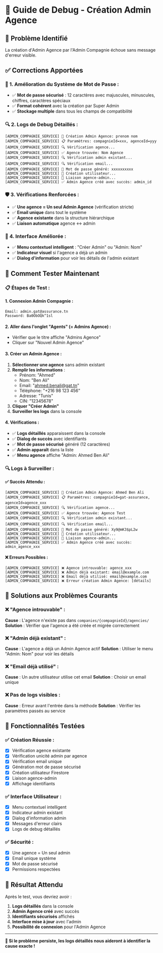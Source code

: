 # 🔧 Guide de Debug - Création Admin Agence

## 🎯 Problème Identifié

La création d'Admin Agence par l'Admin Compagnie échoue sans message d'erreur visible.

## ✅ Corrections Apportées

### **🔐 1. Amélioration du Système de Mot de Passe :**
- ✅ **Mot de passe sécurisé** : 12 caractères avec majuscules, minuscules, chiffres, caractères spéciaux
- ✅ **Format cohérent** avec la création par Super Admin
- ✅ **Stockage multiple** dans tous les champs de compatibilité

### **🔍 2. Logs de Debug Détaillés :**
```
[ADMIN_COMPAGNIE_SERVICE] 👤 Création Admin Agence: prenom nom
[ADMIN_COMPAGNIE_SERVICE] 📋 Paramètres: compagnieId=xxx, agenceId=yyy
[ADMIN_COMPAGNIE_SERVICE] 🔍 Vérification agence...
[ADMIN_COMPAGNIE_SERVICE] ✅ Agence trouvée: Nom Agence
[ADMIN_COMPAGNIE_SERVICE] 🔍 Vérification admin existant...
[ADMIN_COMPAGNIE_SERVICE] 🔍 Vérification email...
[ADMIN_COMPAGNIE_SERVICE] 🔐 Mot de passe généré: xxxxxxxxxx
[ADMIN_COMPAGNIE_SERVICE] 💾 Création utilisateur...
[ADMIN_COMPAGNIE_SERVICE] 🔗 Liaison agence-admin...
[ADMIN_COMPAGNIE_SERVICE] ✅ Admin Agence créé avec succès: admin_id
```

### **🛡️ 3. Vérifications Renforcées :**
- ✅ **Une agence = Un seul Admin Agence** (vérification stricte)
- ✅ **Email unique** dans tout le système
- ✅ **Agence existante** dans la structure hiérarchique
- ✅ **Liaison automatique** agence ↔ admin

### **🎨 4. Interface Améliorée :**
- ✅ **Menu contextuel intelligent** : "Créer Admin" ou "Admin: Nom"
- ✅ **Indicateur visuel** si l'agence a déjà un admin
- ✅ **Dialog d'information** pour voir les détails de l'admin existant

## 🚀 Comment Tester Maintenant

### **📋 Étapes de Test :**

#### **1. Connexion Admin Compagnie :**
```
Email: admin.gat@assurance.tn
Password: Ba0ObOQk^1sl
```

#### **2. Aller dans l'onglet "Agents" (= Admins Agence) :**
- Vérifier que le titre affiche "Admins Agence"
- Cliquer sur "Nouvel Admin Agence"

#### **3. Créer un Admin Agence :**
1. **Sélectionner une agence** sans admin existant
2. **Remplir les informations** :
   - Prénom: "Ahmed"
   - Nom: "Ben Ali"
   - Email: "ahmed.benali@gat.tn"
   - Téléphone: "+216 98 123 456"
   - Adresse: "Tunis"
   - CIN: "12345678"
3. **Cliquer "Créer Admin"**
4. **Surveiller les logs** dans la console

#### **4. Vérifications :**
- ✅ **Logs détaillés** apparaissent dans la console
- ✅ **Dialog de succès** avec identifiants
- ✅ **Mot de passe sécurisé** généré (12 caractères)
- ✅ **Admin apparaît** dans la liste
- ✅ **Menu agence** affiche "Admin: Ahmed Ben Ali"

### **🔍 Logs à Surveiller :**

#### **✅ Succès Attendu :**
```
[ADMIN_COMPAGNIE_SERVICE] 👤 Création Admin Agence: Ahmed Ben Ali
[ADMIN_COMPAGNIE_SERVICE] 📋 Paramètres: compagnieId=gat-assurance, agenceId=agence_xxx
[ADMIN_COMPAGNIE_SERVICE] 🔍 Vérification agence...
[ADMIN_COMPAGNIE_SERVICE] ✅ Agence trouvée: Agence Test
[ADMIN_COMPAGNIE_SERVICE] 🔍 Vérification admin existant...
[ADMIN_COMPAGNIE_SERVICE] 🔍 Vérification email...
[ADMIN_COMPAGNIE_SERVICE] 🔐 Mot de passe généré: Xy9@mK3$pL2w
[ADMIN_COMPAGNIE_SERVICE] 💾 Création utilisateur...
[ADMIN_COMPAGNIE_SERVICE] 🔗 Liaison agence-admin...
[ADMIN_COMPAGNIE_SERVICE] ✅ Admin Agence créé avec succès: admin_agence_xxx
```

#### **❌ Erreurs Possibles :**
```
[ADMIN_COMPAGNIE_SERVICE] ❌ Agence introuvable: agence_xxx
[ADMIN_COMPAGNIE_SERVICE] ❌ Admin déjà existant: email@example.com
[ADMIN_COMPAGNIE_SERVICE] ❌ Email déjà utilisé: email@example.com
[ADMIN_COMPAGNIE_SERVICE] ❌ Erreur création Admin Agence: [détails]
```

## 🔧 Solutions aux Problèmes Courants

### **❌ "Agence introuvable" :**
**Cause** : L'agence n'existe pas dans `companies/{compagnieId}/agencies/`
**Solution** : Vérifier que l'agence a été créée et migrée correctement

### **❌ "Admin déjà existant" :**
**Cause** : L'agence a déjà un Admin Agence actif
**Solution** : Utiliser le menu "Admin: Nom" pour voir les détails

### **❌ "Email déjà utilisé" :**
**Cause** : Un autre utilisateur utilise cet email
**Solution** : Choisir un email unique

### **❌ Pas de logs visibles :**
**Cause** : Erreur avant l'entrée dans la méthode
**Solution** : Vérifier les paramètres passés au service

## 🎯 Fonctionnalités Testées

### **✅ Création Réussie :**
- [x] Vérification agence existante
- [x] Vérification unicité admin par agence
- [x] Vérification email unique
- [x] Génération mot de passe sécurisé
- [x] Création utilisateur Firestore
- [x] Liaison agence-admin
- [x] Affichage identifiants

### **✅ Interface Utilisateur :**
- [x] Menu contextuel intelligent
- [x] Indicateur admin existant
- [x] Dialog d'information admin
- [x] Messages d'erreur clairs
- [x] Logs de debug détaillés

### **✅ Sécurité :**
- [x] Une agence = Un seul admin
- [x] Email unique système
- [x] Mot de passe sécurisé
- [x] Permissions respectées

## 🎉 Résultat Attendu

Après le test, vous devriez avoir :

1. **Logs détaillés** dans la console
2. **Admin Agence créé** avec succès
3. **Identifiants sécurisés** affichés
4. **Interface mise à jour** avec l'admin
5. **Possibilité de connexion** pour l'Admin Agence

---

**🔧 Si le problème persiste, les logs détaillés nous aideront à identifier la cause exacte !**
